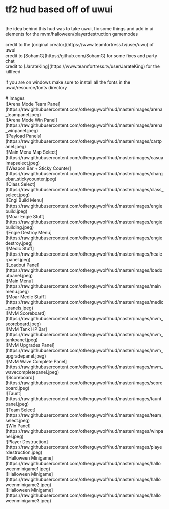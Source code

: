 # tf2 hud based off of uwui
<br/>
the idea behind this hud was to take uwui, fix some things and add in ui elements for the mvm/halloween/playerdestruction gamemodes <br/>
<br/>
credit to the [original creator](https://www.teamfortress.tv/user/uwu) of uwui<br/>
credit to [SohamG](https://github.com/SohamG) for some fixes and party chat<br/>
credit to [JarateKing](https://www.teamfortress.tv/user/JarateKing) for the killfeed<br/>
<br/>
if you are on windows make sure to install all the fonts in the uwui/resource/fonts directory<br/>
<br/>
# Images
<br/>
![Arena Mode Team Panel](https://raw.githubusercontent.com/otherguywolf/hud/master/images/arena_teampanel.jpeg)<br/>
![Arena Mode Win Panel](https://raw.githubusercontent.com/otherguywolf/hud/master/images/arena_winpanel.jpeg)<br/>
![Payload Panels](https://raw.githubusercontent.com/otherguywolf/hud/master/images/cartpanel.jpeg)<br/>
![Main Menu Map Select](https://raw.githubusercontent.com/otherguywolf/hud/master/images/casualmapselect.jpeg)<br/>
![Weapon Bar + Sticky Counter](https://raw.githubusercontent.com/otherguywolf/hud/master/images/chargebar_stickycounter.jpeg)<br/>
![Class Select](https://raw.githubusercontent.com/otherguywolf/hud/master/images/class_select.jpeg)<br/>
![Engi Build Menu](https://raw.githubusercontent.com/otherguywolf/hud/master/images/engiebuild.jpeg)<br/>
![Moar Engie Stuff](https://raw.githubusercontent.com/otherguywolf/hud/master/images/engiebuilding.jpeg)<br/>
![Engie Destroy Menu](https://raw.githubusercontent.com/otherguywolf/hud/master/images/engiedestroy.jpeg)<br/>
![Medic Stuff](https://raw.githubusercontent.com/otherguywolf/hud/master/images/healerpanel.jpeg)<br/>
![Loadout Panel](https://raw.githubusercontent.com/otherguywolf/hud/master/images/loadoutpanel.jpeg)<br/>
![Main Menu](https://raw.githubusercontent.com/otherguywolf/hud/master/images/mainmenu.jpeg)<br/>
![Moar Medic Stuff](https://raw.githubusercontent.com/otherguywolf/hud/master/images/medic_panels.jpeg)<br/>
![MvM Scoreboard](https://raw.githubusercontent.com/otherguywolf/hud/master/images/mvm_scoreboard.jpeg)<br/>
![MvM Tank HP Bar](https://raw.githubusercontent.com/otherguywolf/hud/master/images/mvm_tankpanel.jpeg)<br/>
![MvM Upgrades Panel](https://raw.githubusercontent.com/otherguywolf/hud/master/images/mvm_upgradepanel.jpeg)<br/>
![MvM Wave Complete Panel](https://raw.githubusercontent.com/otherguywolf/hud/master/images/mvm_wavecompletepanel.jpeg)<br/>
![Scoreboard](https://raw.githubusercontent.com/otherguywolf/hud/master/images/scoreboard.jpeg)<br/>
![Taunt](https://raw.githubusercontent.com/otherguywolf/hud/master/images/tauntpanel.jpeg)<br/>
![Team Select](https://raw.githubusercontent.com/otherguywolf/hud/master/images/team_select.jpeg)<br/>
![Win Panel](https://raw.githubusercontent.com/otherguywolf/hud/master/images/winpanel.jpeg)<br/>
![Player Destruction](https://raw.githubusercontent.com/otherguywolf/hud/master/images/playerdestruction.jpeg)<br/>
![Halloween Minigame](https://raw.githubusercontent.com/otherguywolf/hud/master/images/halloweenminigame1.jpeg)<br/>
![Halloween Minigame](https://raw.githubusercontent.com/otherguywolf/hud/master/images/halloweenminigame2.jpeg)<br/>
![Halloween Minigame](https://raw.githubusercontent.com/otherguywolf/hud/master/images/halloweenminigame3.jpeg)<br/>
